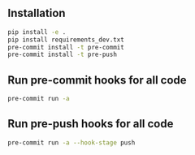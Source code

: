 ## Installation

```bash
pip install -e .
pip install requirements_dev.txt
pre-commit install -t pre-commit
pre-commit install -t pre-push
```

## Run pre-commit hooks for all code

```bash
pre-commit run -a
```

## Run pre-push hooks for all code

```bash
pre-commit run -a --hook-stage push
```